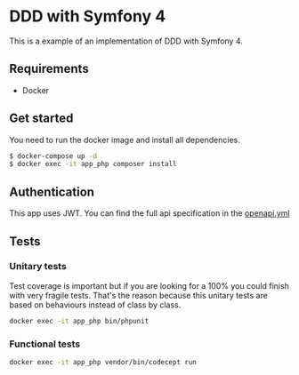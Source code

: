 # DDD with Symfony 4
This is a example of an implementation of DDD with Symfony 4.

## Requirements

- Docker

## Get started
You need to run the docker image and install all dependencies.

```bash
$ docker-compose up -d
$ docker exec -it app_php composer install
```

## Authentication
This app uses JWT. You can find the full api specification in the [openapi.yml](openapi.yml)

## Tests
 
### Unitary tests
Test coverage is important but if you are looking for a 100% you could finish with very fragile tests. That's the reason
because this unitary tests are based on behaviours instead of class by class.

```bash
docker exec -it app_php bin/phpunit
```

### Functional tests
```bash
docker exec -it app_php vendor/bin/codecept run
```